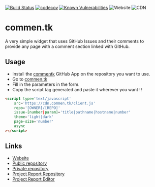 [![Build Status](https://travis-ci.com/plaguera/commen.tk.svg?branch=master)](https://travis-ci.com/plaguera/commen.tk)
[![codecov](https://codecov.io/gh/plaguera/commen.tk/branch/master/graph/badge.svg)](https://codecov.io/gh/plaguera/commen.tk)
[![Known Vulnerabilities](https://snyk.io/test/github/plaguera/commen.tk/badge.svg?targetFile=package.json)](https://snyk.io/test/github/plaguera/commen.tk?targetFile=package.json)
![Website](https://img.shields.io/website?label=commen.tk&url=https%3A%2F%2Fcommen.tk)
![CDN](https://img.shields.io/website?label=CDN&url=https%3A%2F%2Fcdn.commen.tk%2F)

# commen.tk
A very simple widget that uses GitHub Issues and their comments to provide any page with a comment section linked with GitHub.

## Usage
 * Install the [commentk](https://github.com/apps/commentk) GitHub App on the repository you want to use.
 * Go to [commen.tk](https://commen.tk/)
 * Fill in the parameters in the form.
 * Copy the script tag generated and paste it wherever you want !!

```html
<script type='text/javascript'
    src='https://cdn.commen.tk/client.js'
    repo='[OWNER]/[REPO]'
    issue-[number|param]='title|pathname|hostname|number'
    theme='light|dark'
    page-size='number'
    async
></script>
```

## Links
 * [Website](https://commen.tk/)
 * [Public repository](https://github.com/plaguera/commen.tk)
 * [Private repository](https://github.com/ULL-ESIT-GRADOII-TFG/tfm-pedro-laguera-software)
 * [Project Report Repository](https://github.com/ULL-ESIT-GRADOII-TFG/tfm-pedro-laguera-memoria)
 * [Project Report Editor](https://www.overleaf.com/project/5e3bd35c017c9500019348e4)
